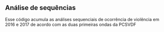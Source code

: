 ## Análise de sequências

Esse código acumula as análises sequenciais de ocorrência de violência em 2016 e 2017 de acordo com as duas primeiras ondas da PCSVDF
